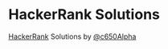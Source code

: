 # HackerRank Solutions

[HackerRank](https://hackerrank.com/) Solutions by [@c650Alpha](https://www.hackerrank.com/c650Alpha)